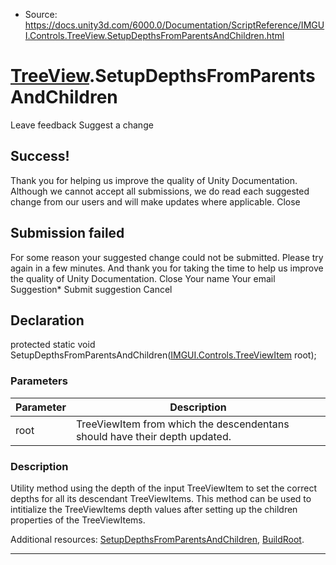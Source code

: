 * Source: https://docs.unity3d.com/6000.0/Documentation/ScriptReference/IMGUI.Controls.TreeView.SetupDepthsFromParentsAndChildren.html

#  [TreeView](https://docs.unity3d.com/6000.0/Documentation/ScriptReference/IMGUI.Controls.TreeView.html).SetupDepthsFromParentsAndChildren
Leave feedback
Suggest a change
## Success!
Thank you for helping us improve the quality of Unity Documentation. Although we cannot accept all submissions, we do read each suggested change from our users and will make updates where applicable.
Close
## Submission failed
For some reason your suggested change could not be submitted. Please <a>try again</a> in a few minutes. And thank you for taking the time to help us improve the quality of Unity Documentation.
Close
Your name Your email Suggestion* Submit suggestion
Cancel
## Declaration
protected static void SetupDepthsFromParentsAndChildren([IMGUI.Controls.TreeViewItem](https://docs.unity3d.com/6000.0/Documentation/ScriptReference/IMGUI.Controls.TreeViewItem.html) root); 
### Parameters
Parameter | Description  
---|---  
root | TreeViewItem from which the descendentans should have their depth updated.  
### Description
Utility method using the depth of the input TreeViewItem to set the correct depths for all its descendant TreeViewItems.
This method can be used to intitialize the TreeViewItems depth values after setting up the children properties of the TreeViewItems.  
  
Additional resources: [SetupDepthsFromParentsAndChildren](https://docs.unity3d.com/6000.0/Documentation/ScriptReference/IMGUI.Controls.TreeView.SetupDepthsFromParentsAndChildren.html), [BuildRoot](https://docs.unity3d.com/6000.0/Documentation/ScriptReference/IMGUI.Controls.TreeView.BuildRoot.html).
* * *
